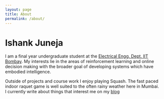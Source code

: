 ```yaml
---
layout: page
title: About
permalink: /about/
---
```


# Ishank Juneja

I am a final year undergraduate student at the [Electrical Engg. Dept. IIT Bombay](https://www.ee.iitb.ac.in/web). My interests lie in the areas of reinforcement learning and online decision making with the broader goal of developing systems which have embodied intelligence. 

Outside of projects and course work I enjoy playing Squash. The fast paced indoor raquet game is well suited to the often rainy weather here in Mumbai. I currently write about things that interest me on my [blog]({{site.baseurl}}/blog/)
